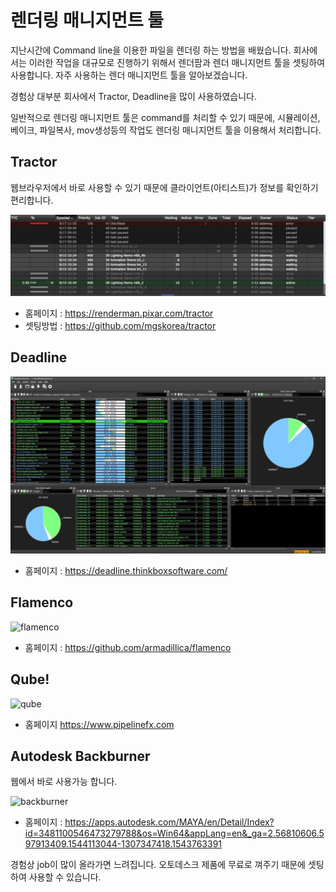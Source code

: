 # 렌더링 매니지먼트 툴
지난시간에 Command line을 이용한 파일을 렌더링 하는 방법을 배웠습니다.
회사에서는 이러한 작업을 대규모로 진행하기 위해서 렌더팜과 렌더 매니지먼트 툴을 셋팅하여 사용합니다. 자주 사용하는 렌더 매니지먼트 툴을 알아보겠습니다.

경험상 대부분 회사에서 Tractor, Deadline을 많이 사용하였습니다.

일반적으로 렌더링 매니지먼트 툴은 command를 처리할 수 있기 때문에, 시뮬레이션, 베이크, 파일복사, mov생성등의 작업도 렌더링 매니지먼트 툴을 이용해서 처리합니다.

## Tractor
웹브라우저에서 바로 사용할 수 있기 때문에 클라이언트(아티스트)가 정보를 확인하기 편리합니다.

![tractor](../figures/tractor.png)

- 홈페이지 : https://renderman.pixar.com/tractor
- 셋팅방법 : https://github.com/mgskorea/tractor

## Deadline
![deadline_img](../figures/deadline.png)
- 홈페이지 : https://deadline.thinkboxsoftware.com/

## Flamenco
![flamenco](https://media.blendernation.com/wp-content/uploads/2017/09/flamenco_2017_02_01.jpg)
- 홈페이지 : https://github.com/armadillica/flamenco

## Qube!
![qube](http://ww1.prweb.com/prfiles/2016/01/18/13170729/New%20ArtistView%20UI_Monitoring_LittleCubes.jpg)
- 홈페이지 https://www.pipelinefx.com

## Autodesk Backburner
웹에서 바로 사용가능 합니다.

![backburner](https://s3-us-west-1.amazonaws.com/help.autodesk.com/sfdcarticles/img/0EM3A000000EEhW)

- 홈페이지 : https://apps.autodesk.com/MAYA/en/Detail/Index?id=3481100546473279788&os=Win64&appLang=en&_ga=2.56810606.597913409.1544113044-1307347418.1543763391

경험상 job이 많이 올라가면 느려집니다.
오토데스크 제품에 무료로 껴주기 때문에 셋팅하여 사용할 수 있습니다.

